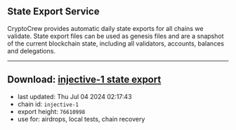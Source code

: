 ## State Export Service
CryptoCrew provides automatic daily state exports for all chains we validate. State export files can be used as genesis files and are a snapshot of the current blockchain state, including all validators, accounts, balances and delegations.

---
**Download: [injective-1 state export](https://dl-eu2.ccvalidators.com/SERVICE/injective/injective-1_export_76610998.json)**
---

- last updated: Thu Jul 04 2024 02:17:43
- chain id: `injective-1`
- export height: `76610998`
- use for: airdrops, local tests, chain recovery
